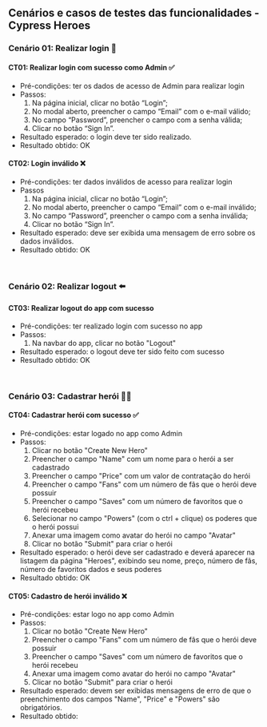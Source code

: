 ## Cenários e casos de testes das funcionalidades - Cypress Heroes

### Cenário 01: Realizar login 👤

#### CT01: Realizar login com sucesso como Admin ✅
- Pré-condições: ter os dados de acesso de Admin para realizar login
- Passos:  
    1. Na página inicial, clicar no botão “Login”;  
    2. No modal aberto, preencher o campo “Email” com o e-mail válido; 
    3. No campo “Password”, preencher o campo com a senha válida;
    4. Clicar no botão “Sign In”.
- Resultado esperado: o login deve ter sido realizado.
- Resultado obtido: OK


#### CT02: Login inválido ❌
- Pré-condições: ter dados inválidos de acesso para realizar login
- Passos
    1. Na página inicial, clicar no botão “Login”;
    2. No modal aberto, preencher o campo “Email” com o e-mail inválido;
    3. No campo “Password”, preencher o campo com a senha inválida;
    4. Clicar no botão “Sign In”.
- Resultado esperado: deve ser exibida uma mensagem de erro sobre os dados inválidos.
- Resultado obtido: OK

<br>

### Cenário 02: Realizar logout ⬅️

#### CT03: Realizar logout do app com sucesso
- Pré-condições: ter realizado login com sucesso no app
- Passos:
    1. Na navbar do app, clicar no botão "Logout"
- Resultado esperado: o logout deve ter sido feito com sucesso 
- Resultado obtido: OK

<br>

### Cenário 03: Cadastrar herói 🦸🏻

#### CT04: Cadastrar herói com sucesso ✅
- Pré-condições: estar logado no app como Admin
- Passos:
    1. Clicar no botão "Create New Hero"
    2. Preencher o campo "Name" com um nome para o herói a ser cadastrado
    3. Preencher o campo "Price" com um valor de contratação do herói
    4. Preencher o campo "Fans" com um número de fãs que o herói deve possuir
    5. Preencher o campo "Saves" com um número de favoritos que o herói recebeu
    6. Selecionar no campo "Powers" (com o ctrl + clique) os poderes que o herói possui
    7. Anexar uma imagem como avatar do herói no campo "Avatar"
    8. Clicar no botão "Submit" para criar o herói
- Resultado esperado: o herói deve ser cadastrado e deverá aparecer na listagem da página "Heroes", exibindo seu nome, preço, número de fãs, número de favoritos dados e seus poderes
- Resultado obtido: OK

#### CT05: Cadastro de herói inválido ❌
- Pré-condições: estar logo no app como Admin
- Passos:
    1. Clicar no botão "Create New Hero"
    2. Preencher o campo "Fans" com um número de fãs que o herói deve possuir
    3. Preencher o campo "Saves" com um número de favoritos que o herói recebeu
    4. Anexar uma imagem como avatar do herói no campo "Avatar"
    5. Clicar no botão "Submit" para criar o herói
- Resultado esperado: devem ser exibidas mensagens de erro de que o preenchimento dos campos "Name", "Price" e "Powers" são obrigatórios.
- Resultado obtido: 